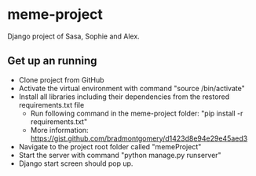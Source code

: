 # meme-project
Django project of Sasa, Sophie and Alex. 


## Get up an running

- Clone project from GitHub
- Activate the virtual environment with command "source <path>/bin/activate"
- Install all libraries including their dependencies from the restored requirements.txt file
	- Run following command in the meme-project folder: "pip install -r requirements.txt"
	- More information: https://gist.github.com/bradmontgomery/d1423d8e94e29e45aed3
- Navigate to the project root folder called "memeProject"
- Start the server with command "python manage.py runserver"
- Django start screen should pop up.